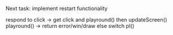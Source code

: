 Next task:  implement restart functionality

respond to click -> get click and playround() then updateScreen()
playround() -> return error/win/draw else switch pl()
